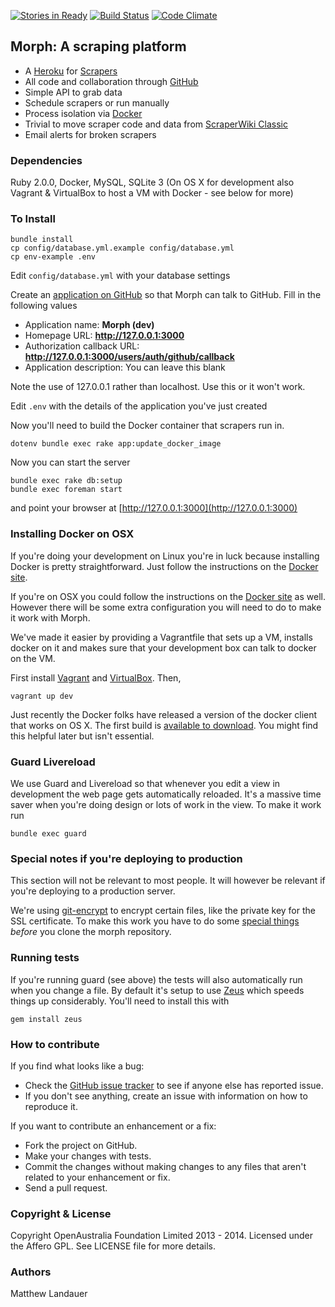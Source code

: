 [![Stories in Ready](https://badge.waffle.io/openaustralia/morph.png?label=ready)](https://waffle.io/openaustralia/morph) [![Build Status](https://travis-ci.org/openaustralia/morph.png?branch=master)](https://travis-ci.org/openaustralia/morph) [![Code Climate](https://codeclimate.com/github/openaustralia/morph.png)](https://codeclimate.com/github/openaustralia/morph)

## Morph: A scraping platform

* A [Heroku](https://www.heroku.com/) for [Scrapers](https://en.wikipedia.org/wiki/Web_scraping)
* All code and collaboration through [GitHub](https://github.com/)
* Simple API to grab data
* Schedule scrapers or run manually
* Process isolation via [Docker](http://www.docker.io/)
* Trivial to move scraper code and data from [ScraperWiki Classic](https://classic.scraperwiki.com/)
* Email alerts for broken scrapers

### Dependencies
Ruby 2.0.0, Docker, MySQL, SQLite 3
(On OS X for development also Vagrant & VirtualBox to host a VM with Docker - see below for more)

### To Install

    bundle install
    cp config/database.yml.example config/database.yml
    cp env-example .env

Edit `config/database.yml` with your database settings

Create an [application on GitHub](https://github.com/settings/applications/new) so that Morph can talk to GitHub. Fill in the following values

* Application name: __Morph (dev)__
* Homepage URL: __http://127.0.0.1:3000__
* Authorization callback URL: __http://127.0.0.1:3000/users/auth/github/callback__
* Application description: You can leave this blank

Note the use of 127.0.0.1 rather than localhost. Use this or it won't work.

Edit `.env` with the details of the application you've just created

Now you'll need to build the Docker container that scrapers run in.

    dotenv bundle exec rake app:update_docker_image

Now you can start the server

    bundle exec rake db:setup
    bundle exec foreman start

and point your browser at [http://127.0.0.1:3000](http://127.0.0.1:3000)

### Installing Docker on OSX

If you're doing your development on Linux you're in luck because installing Docker is pretty straightforward. Just follow the instructions on the [Docker site](http://www.docker.io/gettingstarted/#h_installation).

If you're on OSX you could follow the instructions on the [Docker site](http://www.docker.io/gettingstarted/#h_installation) as well. However there will be some extra configuration you will need to do to make it work with Morph. 

We've made it easier by providing a Vagrantfile that sets up a VM, installs docker on it and makes sure that your development box can talk to docker on the VM.

First install [Vagrant](http://www.vagrantup.com/downloads.html) and [VirtualBox](https://www.virtualbox.org/wiki/Downloads). Then,

    vagrant up dev

Just recently the Docker folks have released a version of the docker client that works on OS X. The first build is [available to download](http://test.docker.io/builds/Darwin/x86_64/docker-0.7.3.tgz). You might find this helpful later but isn't essential.

### Guard Livereload

We use Guard and Livereload so that whenever you edit a view in development the web page gets automatically reloaded. It's a massive time saver when you're doing design or lots of work in the view. To make it work run

    bundle exec guard

### Special notes if you're deploying to production

This section will not be relevant to most people. It will however be relevant if you're deploying to a production server.

We're using [git-encrypt](https://github.com/shadowhand/git-encrypt) to encrypt certain files, like the private key for the SSL certificate. To make this work you have to do some [special things](https://github.com/shadowhand/git-encrypt#decrypting-clones) _before_ you clone the morph repository. 

### Running tests

If you're running guard (see above) the tests will also automatically run when you change a file. By default it's setup to use [Zeus](https://github.com/burke/zeus) which speeds things up considerably. You'll need to install this with

    gem install zeus

### How to contribute

If you find what looks like a bug:

* Check the [GitHub issue tracker](http://github.com/openaustralia/morph/issues/)
  to see if anyone else has reported issue.
* If you don't see anything, create an issue with information on how to reproduce it.

If you want to contribute an enhancement or a fix:

* Fork the project on GitHub.
* Make your changes with tests.
* Commit the changes without making changes to any files that aren't related to your enhancement or fix.
* Send a pull request.    

### Copyright & License

Copyright OpenAustralia Foundation Limited 2013 - 2014. Licensed under the Affero GPL. See LICENSE file for more details.

### Authors

Matthew Landauer

